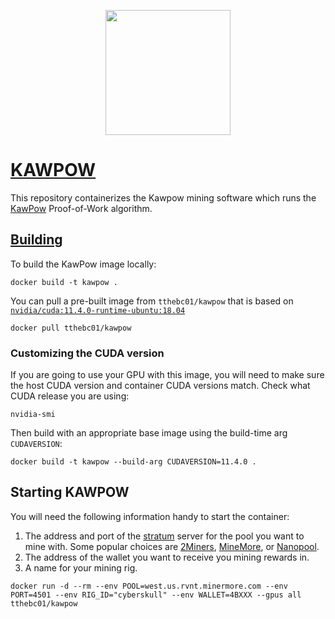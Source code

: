 <p align="center">
<img src="https://cryptologos.cc/logos/ravencoin-rvn-logo.png" width="200">
</p>

# [KAWPOW](https://github.com/RavenProject/Ravencoin)

This repository containerizes the Kawpow mining software which runs the [KawPow](https://eips.ethereum.org/EIPS/eip-1057) Proof-of-Work algorithm. 

## [Building](https://xmrig.com/docs/miner/build/ubuntu)

To build the KawPow image locally:

```shell
docker build -t kawpow .
```

You can pull a pre-built image from `tthebc01/kawpow` that is based on [`nvidia/cuda:11.4.0-runtime-ubuntu:18.04`](https://hub.docker.com/layers/nvidia/cuda/11.4.0-runtime-ubuntu18.04/images/sha256-4dfdfec42da3308b94d1f9886f3db1593032c2a8a78586f900c5e29ffa496577?context=explore)

```shell
docker pull tthebc01/kawpow
```

### Customizing the CUDA version

If you are going to use your GPU with this image, you will need to make sure the host CUDA version and container CUDA versions match. Check what CUDA release you are using:

```shell
nvidia-smi
```

Then build with an appropriate base image using the build-time arg `CUDAVERSION`:

```shell
docker build -t kawpow --build-arg CUDAVERSION=11.4.0 .
```

## Starting KAWPOW

You will need the following information handy to start the container:

1. The address and port of the [stratum](https://en.bitcoinwiki.org/wiki/Stratum_mining_protocol) server for the pool you want to mine with. Some popular choices are [2Miners](https://2miners.com/rvn-mining-pool), [MineMore](https://minermore.com/pool/RVN/), or [Nanopool](https://nanopool.org/).
2. The address of the wallet you want to receive you mining rewards in.
3. A name for your mining rig. 

```shell
docker run -d --rm --env POOL=west.us.rvnt.minermore.com --env PORT=4501 --env RIG_ID="cyberskull" --env WALLET=4BXXX --gpus all tthebc01/kawpow
```